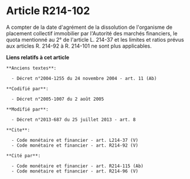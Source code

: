 # Article R214-102

A compter de la date d'agrément de la dissolution de l'organisme de placement collectif immobilier par l'Autorité des marchés
financiers, le quota mentionné au 2° de l'article L. 214-37 et les limites et ratios prévus aux articles R. 214-92 à R.
214-101 ne sont plus applicables.

**Liens relatifs à cet article**

	**Anciens textes**:

	  - Décret n°2004-1255 du 24 novembre 2004 - art. 11 (Ab)

	**Codifié par**:

	  - Décret n°2005-1007 du 2 août 2005

	**Modifié par**:

	  - Décret n°2013-687 du 25 juillet 2013 - art. 8

	**Cite**:

	  - Code monétaire et financier - art. L214-37 (V)
	  - Code monétaire et financier - art. R214-92 (V)

	**Cité par**:

	  - Code monétaire et financier - art. R214-115 (Ab)
	  - Code monétaire et financier - art. R214-96 (V)
